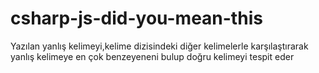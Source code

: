 # csharp-js-did-you-mean-this
Yazılan yanlış kelimeyi,kelime dizisindeki diğer kelimelerle karşılaştırarak yanlış kelimeye en çok benzeyeneni bulup doğru kelimeyi tespit eder
